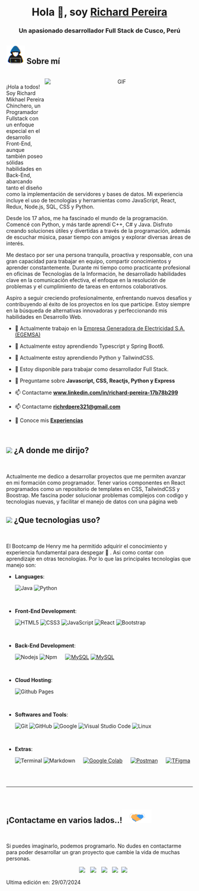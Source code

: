 <h1 align="center">Hola 👋, soy <a href="#" target="blank">
Richard Pereira</a></h1>
<h3 align="center">Un apasionado desarrollador Full Stack de Cusco, Perú </h3>



## <picture><img src = "https://github.com/0xAbdulKhalid/0xAbdulKhalid/raw/main/assets/mdImages/about_me.gif" width = 50px></picture> **Sobre mí**
<br>

<a target="_blank" align="center">
  <img align="right" top="500" height="300" width="400" alt="GIF" src="https://media.giphy.com/media/SWoSkN6DxTszqIKEqv/giphy.gif">
</a>

<p>¡Hola a todos! Soy Richard Mikhael Pereira Chinchero, un Programador Fullstack con un enfoque especial en el desarrollo Front-End, aunque también poseo sólidas habilidades en Back-End, abarcando tanto el diseño como la implementación de servidores y bases de datos. Mi experiencia incluye el uso de tecnologías y herramientas como JavaScript, React, Redux, Node.js, SQL, CSS y Python.

Desde los 17 años, me ha fascinado el mundo de la programación. Comencé con Python, y más tarde aprendí C++, C# y Java. Disfruto creando soluciones útiles y divertidas a través de la programación, además de escuchar música, pasar tiempo con amigos y explorar diversas áreas de interés.

Me destaco por ser una persona tranquila, proactiva y responsable, con una gran capacidad para trabajar en equipo, compartir conocimientos y aprender constantemente. Durante mi tiempo como practicante profesional en oficinas de Tecnologías de la Información, he desarrollado habilidades clave en la comunicación efectiva, el enfoque en la resolución de problemas y el cumplimiento de tareas en entornos colaborativos.

Aspiro a seguir creciendo profesionalmente, enfrentando nuevos desafíos y contribuyendo al éxito de los proyectos en los que participe. Estoy siempre en la búsqueda de alternativas innovadoras y perfeccionando mis habilidades en Desarrollo Web.
</p>

- 🔭 Actualmente trabajo en la <a href="https://web.egemsa.com.pe/" target="blank">Empresa Generadora de Electricidad S.A. (EGEMSA)</a>

- 🌱 Actualmente estoy aprendiendo Typescript y Spring Boot6.

- 🌱 Actualmente estoy aprendiendo Python y TailwindCSS.

- 🤝 Estoy disponible para trabajar como desarrollador Full Stack.

- 💬 Preguntame sobre **Javascript, CSS, Reactjs, Python y Express**

- 📫 Contactame **www.linkedin.com/in/richard-pereira-17b78b299**

- 📫 Contactame **richrdpere321@gmail.com**

- 📄 Conoce mis <a href="https://github.com/richrdPere/Informacion/blob/main/CV%20-%20HENRY%20-%20RMPCH.pdf" target="blank">**Experiencias**</a>
<br/>

## <img src="https://media.giphy.com/media/iY8CRBdQXODJSCERIr/giphy.gif" width="35"><b> ¿A donde me dirijo? </b>
<br>
<p>Actualmente me dedico a desarrollar proyectos que me permiten avanzar en mi formación como programador. Tener varios componentes en React programados como un repositorio de templates en CSS, TailwindCSS y Boostrap. Me fascina poder solucionar problemas complejos con codigo y tecnologias nuevas, y facilitar el manejo de datos con una página web</p>

## <img src="https://media2.giphy.com/media/QssGEmpkyEOhBCb7e1/giphy.gif?cid=ecf05e47a0n3gi1bfqntqmob8g9aid1oyj2wr3ds3mg700bl&rid=giphy.gif" width ="25"><b> ¿Que tecnologias uso?</b>
<br>
<p>El Bootcamp de Henry me ha permitido adquirir el conocimiento y experiencia fundamental para despegar 🚀 . Asi como contar con aprendizaje en otras tecnologias. Por lo que las principales tecnologías que manejo son:</p>

<p align="center">

- **Languages**:
  
    ![Java](http://img.shields.io/badge/-Java-5B4638.svg?style=flat-square&logo=java&logoColor=ffffff)
    ![Python](https://img.shields.io/badge/Python%20-%2314354C.svg?style=for-the-badge&logo=python&logoColor=white)

<br>   
    
- **Front-End Development**:

   ![HTML5](https://img.shields.io/badge/HTML5%20-%23E34F26.svg?style=for-the-badge&logo=html5&logoColor=white)
   ![CSS3](https://img.shields.io/badge/CSS%20-%231572B6.svg?style=for-the-badge&logo=css3&logoColor=white)
   ![JavaScript](https://img.shields.io/badge/JavaScript%20-%23F7DF1E.svg?style=for-the-badge&logo=javascript&logoColor=black)
  ![React](https://img.shields.io/badge/-React-61DAFB?style=flat-square&logo=react&logoColor=ffffff)
  ![Bootstrap](https://img.shields.io/badge/-Bootstrap-563D7C?style=flat-square&logo=Bootstrap)

<br>

- **Back-End Development**:
  
	![Nodejs](https://img.shields.io/badge/-Nodejs-339933?style=flat-square&logo=Node.js&logoColor=ffffff)
	![Npm](https://img.shields.io/badge/-npm-CB3837?style=flat-square&logo=npm)
   &emsp;
    <a href="https://www.mysql.com/"><img alt="MySQL" src="https://img.shields.io/badge/MySQL-00000F?style=for-the-badge&logo=mysql&logoColor=white"></a>
    <a href="https://www.mysql.com/"><img alt="MySQL" src="https://img.shields.io/badge/PostgreSQL-00000F?style=for-the-badge&logo=mysql&logoColor=white"></a>

<br>

- **Cloud Hosting**:

    ![Github Pages](https://img.shields.io/badge/GitHub%20Pages-%23327FC7.svg?style=for-the-badge&logo=github&logoColor=white)
    
<br>

- **Softwares and Tools**:

    ![Git](https://img.shields.io/badge/git-%23F05033.svg?style=for-the-badge&logo=git&logoColor=white)
    ![GitHub](https://img.shields.io/badge/github-%23121011.svg?style=for-the-badge&logo=github&logoColor=white)
    ![Google](https://img.shields.io/badge/google-%234285F4.svg?style=for-the-badge&logo=google&logoColor=white)
    ![Visual Studio Code](https://img.shields.io/badge/Visual%20Studio%20Code-0078d7.svg?style=for-the-badge&logo=visual-studio-code&logoColor=white)
    ![Linux](https://img.shields.io/badge/Linux-FCC624?style=for-the-badge&logo=linux&logoColor=black) 

<br>

- **Extras**:

    ![Terminal](https://img.shields.io/badge/Terminal-%23054020?style=for-the-badge&logo=gnu-bash&logoColor=white)
    ![Markdown](https://img.shields.io/badge/markdown-%23000000.svg?style=for-the-badge&logo=markdown&logoColor=white)
   &emsp;
    <a href="#"><img alt="Google Colab" src="https://img.shields.io/badge/Colab-F9AB00?style=for-the-badge&logo=googlecolab&color=525252"></a>
    &emsp;
    <a href="#"><img alt="Postman" src="https://img.shields.io/badge/Postman-FF6C37?style=for-the-badge&logo=Postman&logoColor=white"></a>
    &emsp;
     <a href="#"><img alt="TFigma" src="https://img.shields.io/badge/Figma-F24E1E?style=for-the-badge&logo=figma&logoColor=white"></a>
  
  	 


</p>

<br>
<br>

-----

<br>


## <b> ¡Contactame en varios lados..!</b><img src="https://github.com/0xAbdulKhalid/0xAbdulKhalid/raw/main/assets/mdImages/handshake.gif" width ="80">
<br>

<p>Si puedes imaginarlo, podemos programarlo. No dudes en contactarme para poder desarrollar un gran proyecto que cambie la vida de muchas personas.</p>

<p align="center">

 <div align="center"  class="icons-social" style="margin-left: 10px;">
        <a style="margin-left: 10px;"  target="_blank" href="https://www.linkedin.com/in/richard-pereira-17b78b299/">
			<img src="https://img.icons8.com/doodle/40/000000/linkedin--v2.png"></a>
        <a style="margin-left: 10px;" target="_blank" href="https://github.com/richrdPere">
		<img src="https://img.icons8.com/doodle/40/000000/github--v1.png"></a>
        <a style="margin-left: 10px;" target="_blank" href="https://www.instagram.com/ridpereirachinchero/">
			<img src="https://img.icons8.com/doodle/40/000000/instagram-new--v2.png"></a>
		<a style="margin-left: 10px;" target="_blank" href="#">
			<img src="https://img.icons8.com/doodle/1x/twitter-squared--v2.png" ></a>
		<a style="margin-left: 5px;" target="_blank" href="https://github.com/richrdPere/Informacion/blob/main/CV%20-%20HENRY%20-%20RMPCH.pdf">
					<img src="https://img.icons8.com/plasticine/0.5x/resume.png" ></a>
      </div>

</p>



Ultima edición en: 29/07/2024
